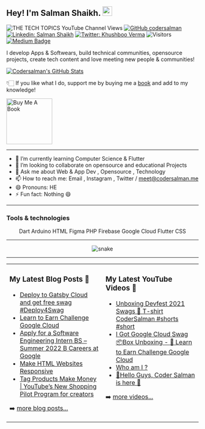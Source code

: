 ## Hey! I'm Salman Shaikh. <img src="https://media.giphy.com/media/hvRJCLFzcasrR4ia7z/giphy.gif" width="25px">
![ THE TECH TOPICS YouTube Channel Views](https://img.shields.io/youtube/channel/views/UCjo5ZP81jG-9rlItrxNSPcQ?style=social) 
[![GitHub codersalman](https://img.shields.io/github/followers/codersalman?label=follow&style=social)](https://github.com/codersalman)
[![Linkedin: Salman Shaikh](https://img.shields.io/badge/-Salman%20Shaikh-blue?style=flat-square&logo=Linkedin&logoColor=white&link=https://www.linkedin.com/in/devsalmanshaikh/)](https://www.linkedin.com/in/devsalmanshaikh/)
[![Twitter: Khushboo Verma](https://img.shields.io/twitter/follow/Salman_8778?style=social)](https://twitter.com/Salman_8778)
![Visitors](https://visitor-badge.glitch.me/badge?page_id=codersalman&left_color=gray&right_color=blue)
[![Medium Badge](https://img.shields.io/badge/-@Codersalman-black?style=flat-square&labelColor=000000&logo=hashnode&link=https://hashnode.com/@Codersalman)](https://hashnode.com/@Codersalman)

  
I develop Apps & Softwears, build technical communities, opensource projects, create tech content and love meeting new people & communities!



[![Codersalman's GitHub Stats](https://github-readme-stats.vercel.app/api?username=codersalman&hide=issues&count_private=true&show_icons=true&theme=calm)](https://github.com/codersalman/github-readme-stats)


👇🏻 If you like what I do, support me by buying me a [book](https://www.buymeacoffee.com/salmanshaikh) and add to my knowledge! 

<a href="https://www.buymeacoffee.com/salmanshaikh" target="_blank"><img src="https://cdn.buymeacoffee.com/buttons/v2/default-white.png" alt="Buy Me A Book" width="120" ></a>
<hr /> 

- 🌱 I’m currently learning Computer Science  & Flutter 
- 👯 I’m looking to collaborate on opensource and educational Projects 
- 💬 Ask me about Web & App Dev , Opensource , Technology
- 📫 How to reach me: Email , Instagram , Twitter / meet@codersalman.me
- 😄 Pronouns: HE
- ⚡ Fun fact: Nothing 😄 
<hr />


### Tools &amp; technologies

<p align="center">
<img align="center" src="https://peerlist-media.s3.amazonaws.com/tool_icons/dart.svg" alt="" ><span class="hidden capitalize lg:inline">Dart</span>
<img align="center" src="https://peerlist-media.s3.amazonaws.com/tool_icons/arduino.svg" alt="" class="mr-2 h-5"><span class="hidden capitalize lg:inline">Arduino</span>
<img align="center" src="https://peerlist-media.s3.amazonaws.com/tool_icons/html.svg" alt="" class="mr-2 h-5"><span class="hidden capitalize lg:inline">HTML</span>
<img align="center" src="https://peerlist-media.s3.amazonaws.com/tool_icons/figma.svg" alt="" class="mr-2 h-5"><span class="hidden capitalize lg:inline">Figma</span>
<img  align="center"src="https://peerlist-media.s3.amazonaws.com/tool_icons/php.svg" alt="" class="mr-2 h-5"><span class="hidden capitalize lg:inline">PHP</span>
<img  align="center"src="https://peerlist-media.s3.amazonaws.com/tool_icons/firebase.svg" alt="" class="mr-2 h-5"><span class="hidden capitalize lg:inline">Firebase</span>
<img align="center" src="https://peerlist-media.s3.amazonaws.com/tool_icons/google_cloud.svg" alt="" class="mr-2 h-5"><span class="hidden capitalize lg:inline">Google Cloud</span>
<img align="center" src="https://peerlist-media.s3.amazonaws.com/tool_icons/flutter.svg" alt="" class="mr-2 h-5"><span class="hidden capitalize lg:inline">Flutter</span>
<img align="center" src="https://peerlist-media.s3.amazonaws.com/tool_icons/css.svg" alt="" class="mr-2 h-5"><span class="hidden capitalize lg:inline">CSS</span>

</p>


<hr>
<p align="center">
  <img src="https://github.com/codersalman/codersalman/raw/output/github-contribution-grid-snake.svg" alt="snake"></center>
</p>

<hr>
<table align="center"><tr ><td valign="top" width="50%">

### My Latest Blog Posts 🌱
<!-- BLOG-POST-LIST:START -->
- [Deploy to Gatsby Cloud and get free swag #Deploy4Swag](https://thetechtopics.com/swags-%f0%9f%93%a6/deploy-to-gatsby-cloud-and-get-free-swag-deploy4swag/)
- [Learn to Earn Challenge Google Cloud](https://thetechtopics.com/google/learn-to-earn-challenge-google-cloud/)
- [Apply for a Software Engineering Intern BS – Summer 2022 B Careers at Google](https://thetechtopics.com/google/apply-for-a-software-engineering-intern-bs-summer-2022-b-careers-at-google/)
- [Make HTML Websites Responsive](https://blog.codersalman.me/make-html-websites-responsive)
- [Tag Products Make Money | YouTube’s New Shopping Pilot Program for creators](https://thetechtopics.com/youtube/tag-products-make-money-youtube-new-shopping-pilot-program-for-creators/)
<!-- BLOG-POST-LIST:END -->
➡️ [more blog posts...](https://blog.codersalman.me/)
</td>
<td valign="top" width="50%">

### My Latest YouTube Videos 🌱
<!-- YOUTUBE:START -->
- [Unboxing Devfest 2021 Swags  🎉  T-shirt  CoderSalman #shorts #short](https://www.youtube.com/watch?v=_R-d2t0wUFk)
- [I Got Google Cloud Swag 📦Box Unboxing - 🎉 Learn to Earn Challenge Google Cloud ](https://www.youtube.com/watch?v=SzW-XqDf4EY)
- [Who am I ? ](https://www.youtube.com/watch?v=MpizTuUpH30)
- [👋Hello Guys, Coder Salman is here 🚀](https://www.youtube.com/watch?v=1LCjCbuz9Ro)
<!-- YOUTUBE:END -->
➡️ [more videos...](https://www.youtube.com/c/CoderSalman)
</td>
  
  
<!-- ### Hi there 👋, my name is Salman 
#### I am a Computer Science Student
I am Salman, a Computer Science Student a part-time web & app developer. I have rich experience in android apps, website design, and building and customization, also I am good at SEO Keyword Research & WordPress Site Designing also I am a Robotics,IoT & Embedded System Developer 

Skills:  JS / HTML / CSS/ PHP / PYTHON / C++ / Dart

- 🌱 I’m currently learning Computer Science  & Flutter 
- 👯 I’m looking to collaborate on Education Projects 
- 💬 Ask me about Web & App Development ,  
- 📫 How to reach me: Email , Instagram , Twitter / meet@codersalman.me
- 😄 Pronouns: HE
- ⚡ Fun fact: Nothing 😄 

![visitors](https://visitor-badge.glitch.me/badge?page_id=codersalman)
-->




